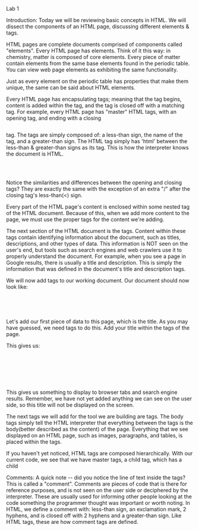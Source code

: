 Lab 1

Introduction:
Today we will be reviewing basic concepts in HTML. We will dissect the components of an HTML page, discussing different elements & tags.

HTML pages are complete documents comprised of components called "elements". Every HTML page has elements. Think of it this way: in chemistry, matter is composed of core elements. Every piece of matter contain elements from the same base elements found in the periodic table. You can view web page elements as exhibiting the same functionality.

Just as every element on the periodic table has properties that make them unique, the same can be said about HTML elements. 

Every HTML page has encapsulating tags; meaning that the tag begins, content is added within the tag, and the tag is closed off with a matching tag. For example, every HTML page has "master" HTML tags, with an opening <html> tag, and ending with a closing <pre></html></pre> tag. The tags are simply composed of: a less-than sign, the name of the tag, and a greater-than sign. The HTML tag simply has 'html' between the less-than & greater-than signs as its tag. This is how the interpreter knows the document is HTML.
<pre>
<html>
</html>
</pre>

Notice the similarities and differences between the opening and closing tags? They are exactly the same with the exception of an extra "/" after the closing tag's less-than(<) sign.

Every part of the HTML page's content is enclosed within some nested tag of the HTML document. Because of this, when we add more content to the page, we must use the proper tags for the content we're adding. 

The next section of the HTML document is the <head></head> tags. Content within these tags contain identifying information about the document, such as titles, descriptions, and other types of data. This information is NOT seen on the user's end, but tools such as search engines and web crawlers use it to properly understand the document. For example, when you see a page in Google results, there is usually a title and description. This is simply the information that was defined in the document's title and description tags.

We will now add <head> tags to our working document. Our document should now look like:
<pre>
<html>
  <head></head>
</html>
</pre>

Let's add our first piece of data to this page, which is the title. As you may have guessed, we need <title></title> tags to do this. Add your title within the <head> tags of the page.

This gives us:
<pre>
<html>
  <head>
    <title>Mikos's Awesome Quizzer Tool</title>
  </head>
</html>
</pre>

This gives us something to display to browser tabs and search engine results. Remember, we have not yet added anything we can see on the user side, so this title will not be displayed on the screen.
  
The next tags we will add for the tool we are building are <body> tags. The body tags simply tell the HTML interpreter that everything between the <body></body> tags is the body(better described as the content) of the page. Everything that we see displayed on an HTML page, such as images, paragraphs, and tables, is placed within the <body> tags.
  
If you haven't yet noticed, HTML tags are composed hierarchically. With our current code, we see that we have master <html> tags, a child <head> tag, which has a child <title> tag of its own. That being said, <head> and <body> are siblings -- where do you think this means the <body> tags are placed? Because they are siblings, <head> and <body> tags are hierchically on the same level. However, the <head> tags are always defined before the <body> tags. Let's add our <body> tags to our code:
<pre>
<html>
  <head>
    <title>Mikos's Awesome Quizzer Tool</title>
  </head>
  <body>
  </body>
</html>
</pre>

Comments:
A quick note -- did you notice the line of text inside the <html> tags? This is called a "comment". Comments are pieces of code that is there for reference purposes, and is not seen on the user side or deciphered by the interpreter. These are usually used for informing other people looking at the code something the programmer thought was important or worth noting. In HTML, we define a comment with: less-than sign, an exclamation mark, 2 hyphens, and is closed off with 2 hyphens and a greater-than sign. Like HTML tags, these are how comment tags are defined.

